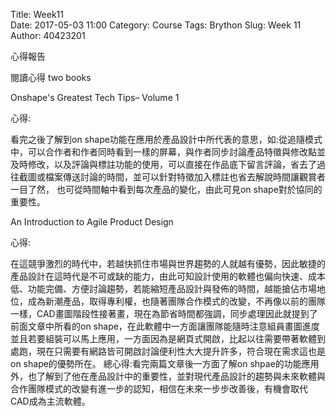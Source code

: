 Title: Week11  
Date: 2017-05-03 11:00
Category: Course
Tags: Brython
Slug: Week 11
Author: 40423201

 心得報告

<!-- PELICAN_END_SUMMARY -->

閱讀心得 two books


<p>Onshape's Greatest Tech Tips– Volume 1</p>
<p>心得:</p>
看完之後了解到on shape功能在應用於產品設計中所代表的意思，如:從追隨模式中，可以合作者和作者同時看到一樣的屏幕，與作者同步討論產品特徵與修改點並及時修改，以及評論與標註功能的使用，可以直接在作品底下留言評論，省去了過往截圖或檔案傳送討論的時間，並可以針對特徵加入標註也省去解說時間讓觀賞者一目了然， 也可從時間軸中看到每次產品的變化，由此可見on shape對於協同的重要性。 

<p>An Introduction to Agile Product Design</p>
<p>心得:</p>
 在這競爭激烈的時代中，若越快抓住市場與世界趨勢的人就越有優勢，因此敏捷的產品設計在這時代是不可或缺的能力，由此可知設計使用的軟體也偏向快速、成本低、功能完備、方便討論趨勢，若能縮短產品設計與發佈的時間，越能搶佔市場地位，成為新潮產品，取得專利權，也隨著團隊合作模式的改變，不再像以前的團隊一樣，CAD畫圖階段性接著畫，現在為節省時間都強調，同步處理因此就提到了前面文章中所看的on shape，在此軟體中一方面讓團隊能隨時注意組員畫圖進度並且若要組裝可以馬上應用，一方面因為是網頁式開啟，比起以往需要帶著軟體到處跑，現在只需要有網路皆可開啟討論便利性大大提升許多，符合現在需求這也是on shape的優勢所在。
總心得:看完兩篇文章後一方面了解on shpae的功能應用外，也了解到了他在產品設計中的重要性，並對現代產品設計的趨勢與未來軟體與合作團隊模式的改變有進一步的認知，相信在未來一步步改善後，有機會取代CAD成為主流軟體。

